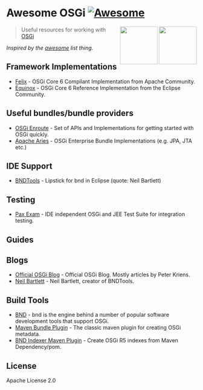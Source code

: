 # Awesome OSGi [![Awesome](https://cdn.rawgit.com/sindresorhus/awesome/d7305f38d29fed78fa85652e3a63e154dd8e8829/media/badge.svg)](https://github.com/sindresorhus/awesome)

[<img src="http://www.rebaze.com/assets/Rebaze_icon_colors_tbg.png" align="right" width="100">](http://rebaze.com)

[<img src="https://avatars0.githubusercontent.com/u/1123352?v=3&s=400" align="right" width="100">](http://osgi.org/)

> Useful resources for working with [OSGi](https://osgi.org)

*Inspired by the [awesome](https://github.com/sindresorhus/awesome) list thing.*

## Framework Implementations

* [Felix](https://felix.apache.org) - OSGi Core 6 Compilant Implementation from Apache Community.
* [Equinox](http://www.eclipse.org/equinox/) - OSGi Core 6 Reference Implementation from the Eclipse Community.

## Useful bundles/bundle providers

* [OSGi Enroute](http://enroute.osgi.org) - Set of APIs and Implementations for getting started with OSGi quickly.
* [Apache Aries](http://aries.apache.org) - OSGi Enterprise Bundle Implementations (e.g. JPA, JTA etc.)

## IDE Support
* [BNDTools](http://bndtools.org) - Lipstick for bnd in Eclipse (quote: Neil Bartlett)

## Testing
* [Pax Exam](https://ops4j1.jira.com/wiki/display/PAXEXAM4/Pax+Exam) - IDE independent OSGi and JEE Test Suite for integration testing.

## Guides

## Blogs
* [Official OSGi Blog](http://blog.osgi.org/) - Official OSGi Blog. Mostly articles by Peter Kriens.
* [Neil Bartlett](http://njbartlett.name/) - Neil Bartlett, creator of BNDTools.

## Build Tools
* [BND](http://bnd.bndtools.org) - bnd is the engine behind a number of popular software development tools that support OSGi.
* [Maven Bundle Plugin](http://felix.apache.org/documentation/subprojects/apache-felix-maven-bundle-plugin-bnd.html) - The classic maven plugin for creating OSGi metadata.
* [BND Indexer Maven Plugin](https://github.com/bndtools/bnd/tree/master/maven/bnd-indexer-maven-plugin) - Create OSGi R5 indexes from Maven Dependency/pom.

## License

Apache License 2.0

